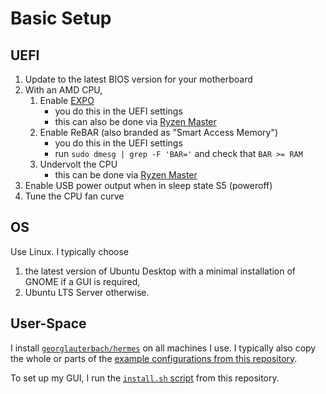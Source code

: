 # Basic Setup

## UEFI

1. Update to the latest BIOS version for your motherboard
2. With an AMD CPU,
    1. Enable [EXPO](https://www.amd.com/en/products/processors/technologies/expo.html)
        - you do this in the UEFI settings
        - this can also be done via [Ryzen Master](https://www.amd.com/en/products/software/ryzen-master.html)
    2. Enable ReBAR (also branded as "Smart Access Memory")
        - you do this in the UEFI settings
        - run `sudo dmesg | grep -F 'BAR='` and check that `BAR >= RAM`
    3. Undervolt the CPU
        - this can be done via [Ryzen Master](https://www.amd.com/en/products/software/ryzen-master.html)
3. Enable USB power output when in sleep state S5 (poweroff)
4. Tune the CPU fan curve

## OS

Use Linux. I typically choose

1. the latest version of Ubuntu Desktop with a minimal installation of GNOME if a GUI is required,
2. Ubuntu LTS Server otherwise.

## User-Space

I install [`georglauterbach/hermes`](https://github.com/georglauterbach/hermes) on all machines I use. I typically also copy the whole or parts of the [example configurations from this repository](https://github.com/georglauterbach/hermes/tree/main/data/examples).

To set up my GUI, I run the [`install.sh` script](../install.sh) from this repository.
